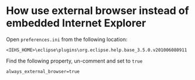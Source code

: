 # How use external browser instead of embedded Internet Explorer

Open `preferences.ini` from the following location:

    <IEHS_HOME>\eclipse\plugins\org.eclipse.help.base_3.5.0.v201006080911
    
Find the following property, un-comment and set to `true`

    always_external_browser=true